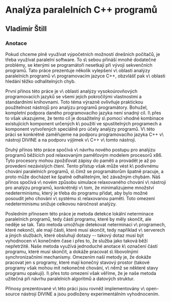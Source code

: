 # Analýza paralelních C++ programů

## Vladimír Štill

### Anotace

Pokud chceme plně využívat výpočetních možností dnešních počítačů, je třeba
využívat paralelní software.
To s\ sebou přináší mnohé dodatečné problémy, se kterými se programátoři
nesetkají při vývoji sekvenčních programů.
Tato práce prezentuje několik vylepšení v\ oblasti analýzy paralelních programů
v\ programovacím jazyce C++, obzvlášť pak v\ oblasti hledání těžko odhalitelných
chyb.

První přínos této práce je v\ oblasti analýzy vysokoúrovňových programovacích
jazyků se všemi jejich pokročilými vlastnostmi a standardními knihovnami.
Toto téma výrazně ovlivňuje praktickou použitelnost nástrojů pro analýzu
programů programátory.
Bohužel, kompletní podpora daného programovacího jazyka není snadný cíl.
I\ přes to však ukazujeme, že tento cíl je dosažitelný s\ pomocí vhodné kombinace
existujících komponent určených k\ použití ve spustitelných programech a
komponent vytvořených speciálně pro účely analýzy programů.
V\ této práci se konkrétně zaměřujeme na podporu programovacího jazyka C++
v\ nástroji DIVINE a na podporu výjimek v\ C++ v\ tomto nástroji.

Druhý přínos této práce spočívá v\ návrhu nového postupu pro analýzu programů
běžících pod relaxovaným paměťovým modelem procesorů x86.
Tyto procesory mohou zpožďovat zápisy do paměti a provádět je až po provedení
nezávislých čtení.
Tento přístup však může vést k\ podivnému chování paralelních programů, s\ čímž
se programátorům špatně pracuje, a proto může docházet ke špatně odhalitelným,
leč závažným chybám.
Náš přínos spočívá v\ novém způsobu simulace relaxovaného chování v\ nástroji pro
analýzu programů, konkrétněji v\ tom, že minimalizujeme množství nedeterminismu,
který je třeba do programu přidat, aby bylo možné posoudit jeho chování
v\ systému s\ relaxovanou pamětí.
Toto omezení nedeterminismu snižuje celkovou náročnost analýzy.

Posledním přínosem této práce je metoda detekce lokální neterminace paralelních
programů, tedy částí programu, které by měly skončit, ale neděje se tak.
Tato metoda umožňuje detekovat neterminaci v\ programech, které nekončí, ale
mají části, které musí skončit, tedy například v\ serverech a jiných službách,
které obsluhují dotazy -- takový dotaz musí být vyhodnocen v\ konečném čase i
přes to, že služba jako taková běží nepřetržitě.
Naše metoda využívá jednoduché anotace k\ označení částí programu, které musí
skončit, a dokáže pracovat s\ libovolnými synchronizačními mechanismy.
Omezením naší metody je, že dokáže pracovat jen s programy, které mají konečný
stavový prostor (takové programy však mohou mít nekonečné chování, v\ němž se
některé stavy programu opakují).
I\ přes toto omezení však věříme, že je naše metoda užitečná při návrhu
paralelních algoritmů a datových struktur.

Přínosy prezentované v\ této práci jsou rovněž implementovány v\ open-source
nástroji DIVINE a jsou podloženy experimentálním vyhodnocením.
